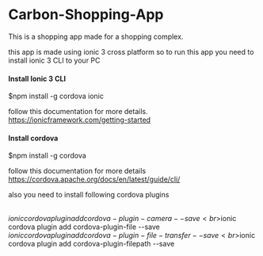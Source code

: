 # Carbon-Shopping-App
This is a shopping app made for a shopping complex.

this app is made using ionic 3 cross platform so to run this app you need to install ionic 3 CLI to your PC

#### Install Ionic 3 CLI
$npm install -g cordova ionic
 
follow this documentation for more details.
https://ionicframework.com/getting-started

#### Install cordova
$npm install -g cordova

follow this documentation for more details
https://cordova.apache.org/docs/en/latest/guide/cli/

also you need to install following cordova plugins

<br>$ionic cordova plugin add cordova-plugin-camera --save
<br>$ionic cordova plugin add cordova-plugin-file --save
<br>$ionic cordova plugin add cordova-plugin-file-transfer --save
<br>$ionic cordova plugin add cordova-plugin-filepath --save



